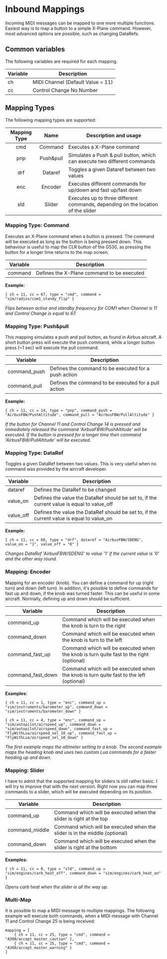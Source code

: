 # Inbound Mappings

Incoming MIDI messages can be mapped to one more multiple functions. Easiest way is to map a button to a simple X-Plane 
command. However, most advanced options are possible, such as changing DataRefs.

## Common variables
The following variables are required for each mapping.

| Variable | Description                       |
|----------|-----------------------------------|
| ch       | MIDI Channel (Default Value = 11) |
| cc       | Control Change No Number          |

## Mapping Types
The following mapping types are supported: 

| Mapping Type |   Name    | Description and usage                                                            |
|:------------:|:---------:|----------------------------------------------------------------------------------|
| cmd          |  Command  | Executes a X-Plane command                                                       |
| pnp          | Push&pull | Simulates a Push & pull button, which can execute two different commands         |   
| drf          |  Dataref  | Toggles a given Dataref between two values                                       |
| enc          |  Encoder  | Executes different commands for up/down and fast up/fast down                    |
| sld          |  Slider   | Executes up to three different commands, depending on the location of the slider |

###
### Mapping Type: Command
Executes an X-Plane command when a button is pressed. The command will be executed as long as the button is being
pressed down. This behaviour is useful to map the CLR button of the G530, as pressing the button for a longer time 
returns to the map screen.

| Variable | Description                                          |
|----------|------------------------------------------------------|
| command  | Defines the X-Plane command to be executed |

**Example:**
```
{ ch = 11, cc = 67, type = "cmd", command = "sim/radios/com1_standy_flip" }
```
*Flips between active and standby frequency for COM1 when Channel is 11 and Control Change is equal to 67.*

###
### Mapping Type: Push&pull
This mapping simulates a push and pull button, as found in Airbus aircraft. A short button press will execute the push
command, while a longer button press (~1 sec) will execute the pull command.

| Variable     | Description                                          |
|--------------|------------------------------------------------------|
| command_push | Defines the command to be executed for a push action |
| command_pull | Defines the command to be executed for a pull action |

**Example:**
```
{ ch = 11, cc = 14, type = "pnp", command_push = "AirbusFBW/PushAltitude", command_pull = "AirbusFBW/PullAltitude" }
```
*If the button for Channel 11 and Control Change 14 is pressed and immediately released the command 
'AirbusFBW/PushAltitude' will be executed. If the button is pressed for a longer time then command 
'AirbusFBW/PullAltitude' will be executed.*

###
### Mapping Type: DataRef
Toggles a given DataRef between two values. This is very useful when no command was provided by the aircraft developer.

| Variable  | Description                                                                                |
|-----------|--------------------------------------------------------------------------------------------|
| dataref   | Defines the DataRef to be changed                                                          |
| value_on  | Defines the value the DataRef should be set to, if the current value is equal to value_off |
| value_off | Defines the value the DataRef should be set to, if the current value is equal to value_on  |

**Example:**
```
{ ch = 11, cc = 68, type = "drf", dataref = "AirbusFBW/SDENG", value_on = "1", value_off = "0" }
```
*Changes DataRef 'AirbusFBW/SDENG' to value '1' if the current value is '0' and the other way round.*

###
### Mapping: Encoder
Mapping for an encoder (knob). You can define a command for up (right turn) and down (left turn). In addition, it's
possible to define commands for fast up and down, if the knob was turned faster. This can be useful in some
aircraft. Normally, defining up and down should be sufficient.

| Variable          | Description                                                                                |
|-------------------|--------------------------------------------------------------------------------------------|
| command_up        | Command which will be executed when the knob is turn to the right                          |
| command_down      | Command which will be executed when the knob is turn to the left                           |
| command_fast_up   | Command which will be executed when the knob is turn quite fast to the right (optional)    |
| command_fast_down | Command which will be executed when the knob is turn quite fast to the left (optional)     |

**Examples:**
```
{ ch = 11, cc = 1, type = "enc", command_up = "sim/instruments/barometer_up", command_down = "sim/instruments/barometer_down" }

{ ch = 11, cc = 4, type = "enc", command_up = "sim/autopilot/airspeed_up", command_down = "sim/autopilot/airspeed_down", command_fast_up = "FlyWithLua/airspeed_sel_10_up", command_fast_up = "FlyWithLua/airspeed_sel_10_down" }
```
*The first example maps the altimeter setting to a knob. The second example maps the heading knob and uses two custom 
Lua commands for a faster heading up and down.*

###
### Mapping: Slider
I have to admit that the supported mapping for sliders is still rather basic. I will try to improve that with the
next version. Right now you can map three commands to a slider, which will be executed depending on its position.

| Variable          | Description                                                                                |
|-------------------|--------------------------------------------------------------------------------------------|
| command_up        | Command which will be executed when the slider is right at the top                         |
| command_middle    | Command which will be executed when the slider is in the middle (optional)                 |
| command_down      | Command which will be executed when the slider is right at the bottom                      |

**Examples:**
```
{ ch = 11, cc = 0, type = "sld", command_up = "sim/engines/carb_heat_off", command_down = "sim/engines/carb_heat_on" }
```
*Opens carb heat when the slider is all the way up.*

###
### Multi-Map
It is possible to map a MIDI message to multiple mappings. The following example will execute both commands,
when a MIDI message with Channel 11 and Control Change 25 is being received:

```
mapping = [
    { ch = 11, cc = 25, type = "cmd", command = "A300/accept_master_caution" },
    { ch = 11, cc = 25, type = "cmd", command = "A300/accept_master_warning" }
]
```